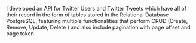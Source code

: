 I developed an API for Twitter Users and Twitter Tweets which have all of their record in the form of tables stored in the Relational Database PostgreSQL, featuring multiple functionalities that perform CRUD (Create, Remove, Update, Delete ) and also include pagination with page offset and page token.
